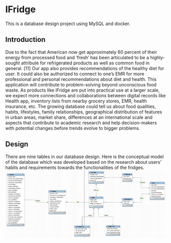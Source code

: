 # IFridge
This is a database design project using MySQL and docker.

## Introduction
Due to the fact that American now get approximately 60 percent of their energy from processed
food and ‘fresh’ has been articulated to be a highly-sought attribute for refrigerated products
as well as common food in general. [11] Our app also provides recommendations of the healthy
diet for user. It could also be authorized to connect to one’s EMR for more professional and
personal recommendations about diet and health.
This application will contribute to problem-solving beyond unconscious food waste. As products
like iFridge are put into practical use at a larger scale, we expect more connections and
collaborations between digital records like Health app, inventory lists from nearby grocery
stores, EMR, health insurance, etc. The growing database could tell us about food qualities,
habits, lifestyles, family relationships, geographical distribution of features in urban areas,
market share, differences at an international scale and aspects that contribute to academic
research and help decision-makers with potential changes before trends evolve to bigger
problems.

## Design
There are nine tables in our database design. 
Here is the conceptual model of the database which was developed based on the research about users’ habits and requirements towards the
functionalities of the fridges.
![alt text](IFridge-Database-ER.jpg)
